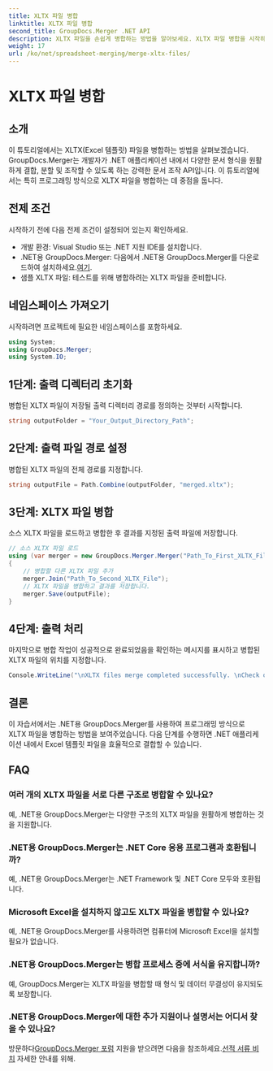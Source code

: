 ```yaml
---
title: XLTX 파일 병합
linktitle: XLTX 파일 병합
second_title: GroupDocs.Merger .NET API
description: XLTX 파일을 손쉽게 병합하는 방법을 알아보세요. XLTX 파일 병합을 시작하고 문서 관리 작업을 효율적으로 간소화하세요.
weight: 17
url: /ko/net/spreadsheet-merging/merge-xltx-files/
---
```


# XLTX 파일 병합

## 소개
이 튜토리얼에서는 XLTX(Excel 템플릿) 파일을 병합하는 방법을 살펴보겠습니다. GroupDocs.Merger는 개발자가 .NET 애플리케이션 내에서 다양한 문서 형식을 원활하게 결합, 분할 및 조작할 수 있도록 하는 강력한 문서 조작 API입니다. 이 튜토리얼에서는 특히 프로그래밍 방식으로 XLTX 파일을 병합하는 데 중점을 둡니다.
## 전제 조건
시작하기 전에 다음 전제 조건이 설정되어 있는지 확인하세요.
- 개발 환경: Visual Studio 또는 .NET 지원 IDE를 설치합니다.
-  .NET용 GroupDocs.Merger: 다음에서 .NET용 GroupDocs.Merger를 다운로드하여 설치하세요.[여기](https://releases.groupdocs.com/merger/net/).
- 샘플 XLTX 파일: 테스트를 위해 병합하려는 XLTX 파일을 준비합니다.

## 네임스페이스 가져오기
시작하려면 프로젝트에 필요한 네임스페이스를 포함하세요.
```csharp
using System; 
using GroupDocs.Merger;
using System.IO;
```
## 1단계: 출력 디렉터리 초기화
병합된 XLTX 파일이 저장될 출력 디렉터리 경로를 정의하는 것부터 시작합니다.
```csharp
string outputFolder = "Your_Output_Directory_Path";
```
## 2단계: 출력 파일 경로 설정
병합된 XLTX 파일의 전체 경로를 지정합니다.
```csharp
string outputFile = Path.Combine(outputFolder, "merged.xltx");
```
## 3단계: XLTX 파일 병합
소스 XLTX 파일을 로드하고 병합한 후 결과를 지정된 출력 파일에 저장합니다.
```csharp
// 소스 XLTX 파일 로드
using (var merger = new GroupDocs.Merger.Merger("Path_To_First_XLTX_File"))
{
    // 병합할 다른 XLTX 파일 추가
    merger.Join("Path_To_Second_XLTX_File");
    // XLTX 파일을 병합하고 결과를 저장합니다.
    merger.Save(outputFile);
}
```
## 4단계: 출력 처리
마지막으로 병합 작업이 성공적으로 완료되었음을 확인하는 메시지를 표시하고 병합된 XLTX 파일의 위치를 지정합니다.
```csharp
Console.WriteLine("\nXLTX files merge completed successfully. \nCheck output in {0}", outputFolder);
```

## 결론
이 자습서에서는 .NET용 GroupDocs.Merger를 사용하여 프로그래밍 방식으로 XLTX 파일을 병합하는 방법을 보여주었습니다. 다음 단계를 수행하면 .NET 애플리케이션 내에서 Excel 템플릿 파일을 효율적으로 결합할 수 있습니다.

## FAQ
### 여러 개의 XLTX 파일을 서로 다른 구조로 병합할 수 있나요?
예, .NET용 GroupDocs.Merger는 다양한 구조의 XLTX 파일을 원활하게 병합하는 것을 지원합니다.
### .NET용 GroupDocs.Merger는 .NET Core 응용 프로그램과 호환됩니까?
예, .NET용 GroupDocs.Merger는 .NET Framework 및 .NET Core 모두와 호환됩니다.
### Microsoft Excel을 설치하지 않고도 XLTX 파일을 병합할 수 있나요?
예, .NET용 GroupDocs.Merger를 사용하려면 컴퓨터에 Microsoft Excel을 설치할 필요가 없습니다.
### .NET용 GroupDocs.Merger는 병합 프로세스 중에 서식을 유지합니까?
예, GroupDocs.Merger는 XLTX 파일을 병합할 때 형식 및 데이터 무결성이 유지되도록 보장합니다.
### .NET용 GroupDocs.Merger에 대한 추가 지원이나 설명서는 어디서 찾을 수 있나요?
 방문하다[GroupDocs.Merger 포럼](https://forum.groupdocs.com/c/merger/32) 지원을 받으려면 다음을 참조하세요.[선적 서류 비치](https://tutorials.groupdocs.com/merger/net/) 자세한 안내를 위해.